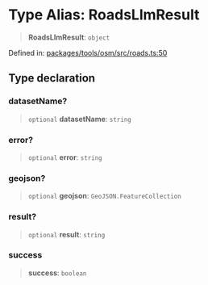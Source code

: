 # Type Alias: RoadsLlmResult

> **RoadsLlmResult**: `object`

Defined in: [packages/tools/osm/src/roads.ts:50](https://github.com/GeoDaCenter/openassistant/blob/dc72d81a35cf8e46295657303846fbb4ad891993/packages/tools/osm/src/roads.ts#L50)

## Type declaration

### datasetName?

> `optional` **datasetName**: `string`

### error?

> `optional` **error**: `string`

### geojson?

> `optional` **geojson**: `GeoJSON.FeatureCollection`

### result?

> `optional` **result**: `string`

### success

> **success**: `boolean`
